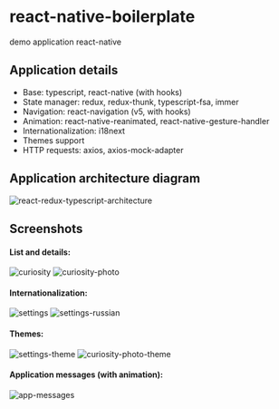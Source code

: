 # react-native-boilerplate
demo application react-native

## Application details
- Base: typescript, react-native (with hooks)
- State manager: redux, redux-thunk, typescript-fsa, immer
- Navigation: react-navigation (v5, with hooks)
- Animation: react-native-reanimated, react-native-gesture-handler
- Internationalization: i18next
- Themes support
- HTTP requests: axios, axios-mock-adapter

## Application architecture diagram

![react-redux-typescript-architecture](https://github.com/ventym/react-native-boilerplate/wiki/images/react-redux-typescript-architecture.png)

## Screenshots
#### List and details:

![curiosity](https://github.com/ventym/react-native-boilerplate/wiki/images/curiosity.png)
![curiosity-photo](https://github.com/ventym/react-native-boilerplate/wiki/images/curiosity-photo.png)

#### Internationalization:

![settings](https://github.com/ventym/react-native-boilerplate/wiki/images/settings.png)
![settings-russian](https://github.com/ventym/react-native-boilerplate/wiki/images/settings-russian.png)

#### Themes:

![settings-theme](https://github.com/ventym/react-native-boilerplate/wiki/images/settings-theme.png)
![curiosity-photo-theme](https://github.com/ventym/react-native-boilerplate/wiki/images/curiosity-photo-theme.png)

#### Application messages (with animation):

![app-messages](https://github.com/ventym/react-native-boilerplate/wiki/images/app-messages.png)
